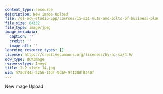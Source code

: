 ```yaml
---
content_type: resource
description: New image Upload
file: /ol-ocw-studio-app/courses/15-s21-nuts-and-bolts-of-business-plans-january-iap-2014/475df44a5256f2df9d699f1288f8340f_2.2_slide_14.jpg
file_size: 64332
file_type: image/jpeg
image_metadata:
  caption: ''
  credit: ''
  image-alt: ''
learning_resource_types: []
license: https://creativecommons.org/licenses/by-nc-sa/4.0/
ocw_type: OCWImage
resourcetype: Image
title: 2.2_slide_14.jpg
uid: 475df44a-5256-f2df-9d69-9f1288f8340f
---
```

New image Upload